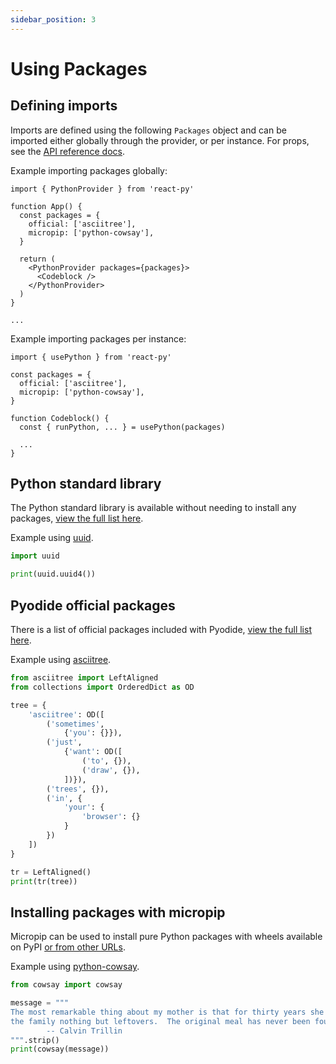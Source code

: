 ```yaml
---
sidebar_position: 3
---
```


# Using Packages

## Defining imports

Imports are defined using the following `Packages` object and can be imported either globally through the provider, or per instance. For props, see the [API reference docs](../introduction/api-reference).

Example importing packages globally:

```tsx
import { PythonProvider } from 'react-py'

function App() {
  const packages = {
    official: ['asciitree'],
    micropip: ['python-cowsay'],
  }

  return (
    <PythonProvider packages={packages}>
      <Codeblock />
    </PythonProvider>
  )
}

...
```

Example importing packages per instance:

```tsx
import { usePython } from 'react-py'

const packages = {
  official: ['asciitree'],
  micropip: ['python-cowsay'],
}

function Codeblock() {
  const { runPython, ... } = usePython(packages)

  ...
}
```

## Python standard library

The Python standard library is available without needing to install any packages, [view the full list here](https://docs.python.org/3/library).

Example using [uuid](https://docs.python.org/3/library/uuid.html).

```python
import uuid

print(uuid.uuid4())
```

## Pyodide official packages

There is a list of official packages included with Pyodide, [view the full list here](https://pyodide.org/en/stable/usage/packages-in-pyodide.html).

Example using [asciitree](https://github.com/mbr/asciitree).

```python
from asciitree import LeftAligned
from collections import OrderedDict as OD

tree = {
    'asciitree': OD([
        ('sometimes',
            {'you': {}}),
        ('just',
            {'want': OD([
                ('to', {}),
                ('draw', {}),
            ])}),
        ('trees', {}),
        ('in', {
            'your': {
                'browser': {}
            }
        })
    ])
}

tr = LeftAligned()
print(tr(tree))
```

## Installing packages with micropip

Micropip can be used to install pure Python packages with wheels available on PyPI [or from other URLs](https://pyodide.org/en/stable/usage/loading-packages.html#installing-wheels-from-arbitrary-urls).

Example using [python-cowsay](https://github.com/James-Ansley/cowsay).

```python
from cowsay import cowsay

message = """
The most remarkable thing about my mother is that for thirty years she served
the family nothing but leftovers.  The original meal has never been found.
		-- Calvin Trillin
""".strip()
print(cowsay(message))
```
